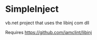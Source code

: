 # SimpleInject
vb.net project that uses the libinj com dll

Requires
https://github.com/iamclint/libinj
